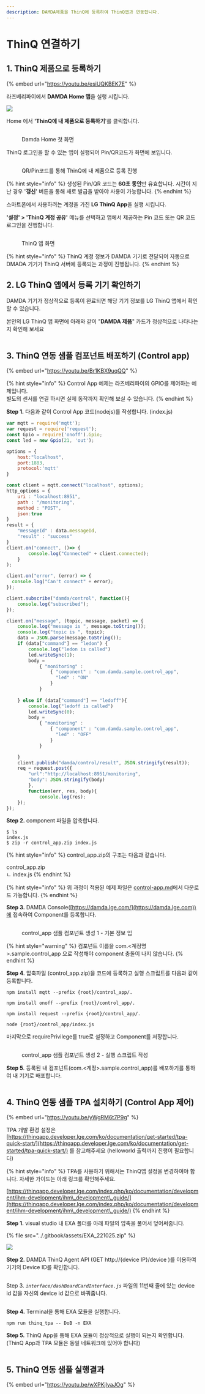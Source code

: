```yaml
---
description: DAMDA제품을 ThinQ에 등록하여 ThinQ앱과 연동합니다.
---
```


# ThinQ 연결하기

## 1. ThinQ 제품으로 등록하기

{% embed url="https://youtu.be/esiUQKBEK7E" %}

라즈베리파이에서 **DAMDA Home 앱**을 실행 시킵니다.&#x20;

![](<../.gitbook/assets/image (16).png>)

Home 에서 **'ThinQ에 내 제품으로 등록하기**'를 클릭합니다.&#x20;

<figure><img src="../.gitbook/assets/image (1) (10).png" alt=""><figcaption><p>Damda Home 첫 화면</p></figcaption></figure>

ThinQ 로그인을 할 수 있는 앱이 실행되어 Pin/QR코드가 화면에 보입니다.

<figure><img src="../.gitbook/assets/image (47).png" alt=""><figcaption><p>QR/Pin코드를 통해 ThinQ에 내 제품으로 등록 진행</p></figcaption></figure>

{% hint style="info" %}
생성된 Pin/QR 코드는 **60초 동안**만 유효합니다. 시간이 지난 경우 '**갱신**' 버튼을 통해 새로 발급을 받아야 사용이 가능합니다.
{% endhint %}

스마트폰에서 사용하려는 계정을 가진 **LG ThinQ App**을 실행 시킵니다.&#x20;

**'설정' > 'ThinQ 계정 공유'** 메뉴를 선택하고 앱에서 제공하는 Pin 코드 또는 QR 코드 로그인을 진행합니다.&#x20;

<figure><img src="../.gitbook/assets/image (11) (2) (2).png" alt=""><figcaption><p>ThinQ 앱 화면</p></figcaption></figure>

{% hint style="info" %}
ThinQ 계정 정보가 DAMDA 기기로 전달되어 자동으로 DMADA 기기가 ThinQ 서버에 등록되는 과정이 진행됩니다.&#x20;
{% endhint %}

## &#x20;2. LG ThinQ 앱에서 등록 기기 확인하기

DAMDA 기기가 정상적으로 등록이 완료되면 해당 기기 정보를 LG ThinQ 앱에서 확인할 수 있습니다.&#x20;

본인의 LG ThinQ 앱 화면에 아래와 같이 "**DAMDA 제품**" 카드가 정상적으로 나타나는지 확인해 보세요

<img src="../.gitbook/assets/image (4) (6).png" alt="" data-size="original">



## 3. ThinQ 연동 샘플 컴포넌트 배포하기 (Control app)

{% embed url="https://youtu.be/Br1KBX9uqQQ" %}

{% hint style="info" %}
Control App 예제는 라즈베리파이의 GPIO를 제어하는 예제입니다. \
별도의 센서를 연결 하시면 실제 동작까지 확인해 보실 수 있습니다.&#x20;
{% endhint %}

**Step 1.** 다음과 같이 Control App 코드(nodejs)를 작성합니다. (index.js)

```javascript
var mqtt = require('mqtt');
var request = require('request');
const Gpio = require('onoff').Gpio;
const led = new Gpio(21, 'out');

options = {
    host:"localhost",
    port:1883,
    protocol:'mqtt'
}

const client = mqtt.connect("localhost", options);
http_options = {
	uri : "localhost:8951",
	path : "/monitoring",
	method : "POST",
	json:true
}
result = {
	"messageId" : data.messageId,
	"result" : "success"
}
client.on("connect", ()=> {
        console.log("Connected" + client.connected);
    }
);

client.on("error", (error) => {
  console.log("Can't connect" + error);
});

client.subscribe("damda/control", function(){
	console.log("subscribed");
});

client.on("message", (topic, message, packet) => {
	console.log("message is ", message.toString());
	console.log("topic is ", topic);
	data = JSON.parse(message.toString());   
	if (data["command"] == "ledon") {
		console.log("ledon is called")
		led.writeSync(1);
		body = 
			{ "monitoring" : 
				{ "component" : "com.damda.sample.control_app", 
				  "led" : "ON"
				}
			}
		
	} else if (data["command"] == "ledoff"){
		console.log("ledoff is called")
		led.writeSync(0);   
		body = 
			{ "monitoring" : 
				{ "component" : "com.damda.sample.control_app", 
				  "led" : "OFF"
				}
			}

	}
	client.publish("damda/control/result", JSON.stringify(result));
	req = request.post({
		"url":"http://localhost:8951/monitoring", 
		"body": JSON.stringify(body)
		},  
		function(err, res, body){
			console.log(res);
	});
});

```

**Step 2.** component 파일을 압축합니다.&#x20;

```
$ ls
index.js 
$ zip -r control_app.zip index.js
```

{% hint style="info" %}
control\_app.zip의 구조는 다음과 같습니다.&#x20;

control\_app.zip\
ㄴ index.js&#x20;
{% endhint %}

{% hint style="info" %}
위 과정이 적용된 예제 파일은 [control-app.md](../reference/samples/control-app.md "mention")에서 다운로드 가능합니다.
{% endhint %}

**Step 3.** DAMDA Console([https://damda.lge.com/](https://damda.lge.com))에 접속하여 Component를 등록합니다.

<figure><img src="../.gitbook/assets/image (6) (5).png" alt=""><figcaption><p>control_app 샘플 컴포넌트 생성 1 - 기본 정보 입</p></figcaption></figure>

{% hint style="warning" %}
컴포넌트 이름을 com.<계정명>.sample.control\_app 으로 작성해야 component 충돌이 나지 않습니다.&#x20;
{% endhint %}

**Step 4**. 압축파일 (control\_app.zip)을 코드에 등록하고 실행 스크립트를 다음과 같이 등록합니다.&#x20;

```
npm install mqtt --prefix {root}/control_app/.
```

```
npm install onoff --prefix {root}/control_app/.
```

```
npm install request --prefix {root}/control_app/.
```

```shell
node {root}/control_app/index.js
```

마지막으로 requirePrivilege를 true로 설정하고 Component를 저장합니다.&#x20;

<figure><img src="../.gitbook/assets/image (2) (7).png" alt=""><figcaption><p>control_app 샘플 컴포넌트 생성 2 - 실행 스크립트 작성</p></figcaption></figure>

**Step 5**. 등록된 내 컴포넌트(com.<계정>.sample.control\_app)를 배포하기를 통하여 내 기기로 배포합니다.&#x20;

<figure><img src="../.gitbook/assets/image (3).png" alt=""><figcaption></figcaption></figure>

## 4. ThinQ 연동 샘플 TPA 설치하기 (Control App 제어)

{% embed url="https://youtu.be/yWgRM6t7P9g" %}

TPA 개발 환경 설정은 [https://thinqapp.developer.lge.com/ko/documentation/get-started/tpa-quick-start/](https://thinqapp.developer.lge.com/ko/documentation/get-started/tpa-quick-start/) 를 참고해주세요 (helloworld 출력까지 진행이 필요합니다)

{% hint style="info" %}
TPA를 사용하기 위해서는 ThinQ앱 설정을 변경하여야 합니다. 자세한 가이드는 아래 링크를 확인해주세요.

[https://thinqapp.developer.lge.com/index.php/ko/documentation/development/ihm-development/ihm\_development\_guide/](https://thinqapp.developer.lge.com/index.php/ko/documentation/development/ihm-development/ihm\_development\_guide/)
{% endhint %}

**Step 1.** visual studio 내 EXA 폴더를 아래 파일의 압축을 풀어서 덮어써줍니다.&#x20;

{% file src="../.gitbook/assets/EXA_221025.zip" %}

![](<../.gitbook/assets/image (5) (1).png>)

**Step 2.** DAMDA ThinQ Agent API (GET http://{device IP}/device )를 이용하여 기기의 Device ID를 확인합니다.&#x20;

<figure><img src="../.gitbook/assets/image (1) (3).png" alt=""><figcaption></figcaption></figure>

Step 3. _`interface/dashBoardCardInterface.js`_ 파일의 11번째 줄에 있는 device id 값을 자신의 device id 값으로 바꿔줍니다.&#x20;

<figure><img src="../.gitbook/assets/image (6).png" alt=""><figcaption></figcaption></figure>

**Step 4.** Terminal을 통해 EXA 모듈을 실행합니다.&#x20;

```
npm run thinq_tpa -- DoB -n EXA
```

**Step 5.** ThinQ App을 통해 EXA 모듈이 정상적으로 실행이 되는지 확인합니다. (ThinQ App과 TPA 모듈은 동일 네트워크에 있어야 합니다)

<figure><img src="../.gitbook/assets/image (1) (1).png" alt=""><figcaption></figcaption></figure>

## 5. ThinQ 연동 샘플 실행결과

{% embed url="https://youtu.be/wXPKjlyaJOg" %}
